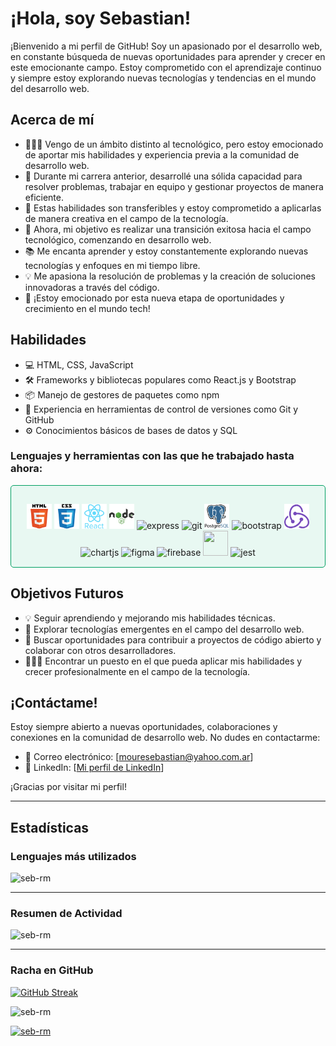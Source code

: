 # ¡Hola, soy Sebastian!

¡Bienvenido a mi perfil de GitHub! Soy un apasionado por el desarrollo web, en constante búsqueda de nuevas oportunidades para aprender y crecer en este emocionante campo. Estoy comprometido con el aprendizaje continuo y siempre estoy explorando nuevas tecnologías y tendencias en el mundo del desarrollo web.

## Acerca de mí

- 👨🏻‍💻 Vengo de un ámbito distinto al tecnológico, pero estoy emocionado de aportar mis habilidades y experiencia previa a la comunidad de desarrollo web.
- 💼 Durante mi carrera anterior, desarrollé una sólida capacidad para resolver problemas, trabajar en equipo y gestionar proyectos de manera eficiente.
- 🔄 Estas habilidades son transferibles y estoy comprometido a aplicarlas de manera creativa en el campo de la tecnología.
- 🚀 Ahora, mi objetivo es realizar una transición exitosa hacia el campo tecnológico, comenzando en desarrollo web.
- 📚 Me encanta aprender y estoy constantemente explorando nuevas tecnologías y enfoques en mi tiempo libre.
- 💡 Me apasiona la resolución de problemas y la creación de soluciones innovadoras a través del código.
- 🎉 ¡Estoy emocionado por esta nueva etapa de oportunidades y crecimiento en el mundo tech!

## Habilidades

- 💻 HTML, CSS, JavaScript
- 🛠️ Frameworks y bibliotecas populares como React.js y Bootstrap
- 📦 Manejo de gestores de paquetes como npm
- 🔧 Experiencia en herramientas de control de versiones como Git y GitHub
- ⚙️ Conocimientos básicos de bases de datos y SQL


<h3 align="left">Lenguajes y herramientas con las que he trabajado hasta ahora:</h3>
<div style="background-color: #e8f8f2; padding: 0 10px; padding-top: 15px;padding-bottom: 1px;border-radius: 5px;border: 1px solid #009e61;">
<p align="center">
  <img src="https://raw.githubusercontent.com/devicons/devicon/master/icons/html5/html5-original-wordmark.svg" alt="html5" width="40" height="40"/>
  <img src="https://raw.githubusercontent.com/devicons/devicon/master/icons/css3/css3-original-wordmark.svg" alt="css3" width="40" height="40"/>
  <img src="https://raw.githubusercontent.com/devicons/devicon/master/icons/react/react-original-wordmark.svg" alt="react" width="40" height="40"/>
  <img src="https://raw.githubusercontent.com/devicons/devicon/master/icons/nodejs/nodejs-original-wordmark.svg" alt="nodejs" width="40" height="40"/>
  <img src="https://skillicons.dev/icons?i=express"  alt="express" width="50" height="40"/>
  <img src="https://www.vectorlogo.zone/logos/git-scm/git-scm-icon.svg" alt="git" width="40" height="40"/>
  <img src="https://raw.githubusercontent.com/devicons/devicon/master/icons/postgresql/postgresql-original-wordmark.svg" alt="postgresql" width="40" height="40"/>
  <img src="https://cdn.jsdelivr.net/gh/devicons/devicon@latest/icons/bootstrap/bootstrap-original-wordmark.svg" width="40" height="40" alt="bootstrap" />
  <img src="https://raw.githubusercontent.com/devicons/devicon/master/icons/redux/redux-original.svg" alt="redux" width="40" height="40"/>
  <img src="https://www.chartjs.org/media/logo-title.svg" alt="chartjs" width="40" height="40"/>     <img src="https://www.vectorlogo.zone/logos/figma/figma-icon.svg" alt="figma" width="40" height="40"/> <img src="https://www.vectorlogo.zone/logos/firebase/firebase-icon.svg" alt="firebase" width="40" height="40"/>
  <a href="https://seekvectorlogo.com/cloudinary-vector-logo-svg/" target="_blank"><img src="https://seekvectorlogo.com/wp-content/uploads/2022/02/cloudinary-vector-logo-2022.png" width="40" height="40" /></a>
  <img src="https://www.vectorlogo.zone/logos/jestjsio/jestjsio-icon.svg" alt="jest" width="40" height="40"/></p></div>

## Objetivos Futuros

- 💡 Seguir aprendiendo y mejorando mis habilidades técnicas.
- 🌱 Explorar tecnologías emergentes en el campo del desarrollo web.
- 💼 Buscar oportunidades para contribuir a proyectos de código abierto y colaborar con otros desarrolladores.
- 👨🏻‍💻 Encontrar un puesto en el que pueda aplicar mis habilidades y crecer profesionalmente en el campo de la tecnología.

## ¡Contáctame!

Estoy siempre abierto a nuevas oportunidades, colaboraciones y conexiones en la comunidad de desarrollo web. No dudes en contactarme:

- 📧 Correo electrónico: [mouresebastian@yahoo.com.ar]
- 💬 LinkedIn: [[Mi perfil de LinkedIn](https://www.linkedin.com/in/sebastian-rodr%C3%ADguez-moure-5a4aa8285)]

¡Gracias por visitar mi perfil!

---

## Estadísticas

### Lenguajes más utilizados

<p align="left">
  <img src="https://github-readme-stats.vercel.app/api/top-langs/?username=seb-rm&theme=solarized-dark&show_icons=true&locale=es&hide_border=false&layout=compact&card_width=500" alt="seb-rm" />
</p>

---

### Resumen de Actividad

<p align="left">
  <img src="https://github-readme-stats.vercel.app/api?username=seb-rm&theme=solarized-dark&show_icons=true&hide_border=false&count_private=true&card_width=500" alt="seb-rm" />
</p>

---

### Racha en GitHub

[![GitHub Streak](https://github-readme-streak-stats.herokuapp.com?user=seb-rm&theme=solarized-dark&locale=es&date_format=j%20M%5B%20Y%5D&exclude_days=Sun%2CSat&card_width=500)](https://git.io/streak-stats)

<p align="left"> <img src="https://komarev.com/ghpvc/?username=seb-rm&label=Profile%20views&color=0e75b6&style=flat" alt="seb-rm" /> </p>

<p align="left"> <a href="https://github.com/ryo-ma/github-profile-trophy"><img src="https://github-profile-trophy.vercel.app/?username=seb-rm" alt="seb-rm" /></a> </p>

